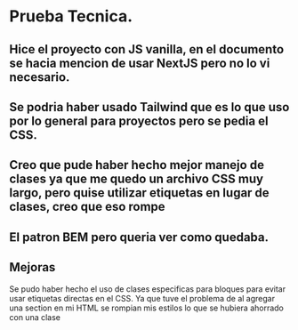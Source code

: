 ﻿# Prueba Tecnica.

## Hice el proyecto con JS vanilla, en el documento se hacia mencion de usar NextJS pero no lo vi necesario.
## Se podria haber usado Tailwind que es lo que uso por lo general para proyectos pero se pedia el CSS. 
## Creo que pude haber hecho mejor manejo de clases ya que me quedo un archivo CSS muy largo, pero quise utilizar etiquetas en lugar de clases, creo que eso rompe
## El patron BEM pero queria ver como quedaba.

 ## Mejoras
  Se pudo haber hecho el uso de clases especificas para bloques para evitar usar etiquetas directas en el CSS. Ya que tuve el problema de al agregar una section en mi HTML se rompian mis estilos lo que se hubiera ahorrado con una clase
